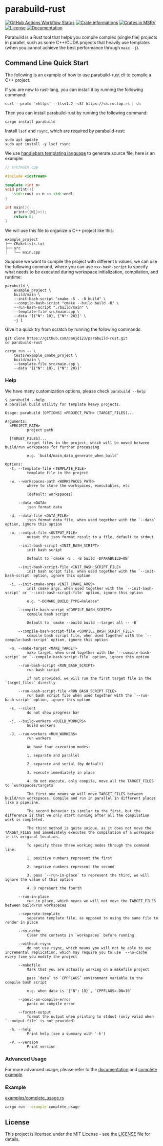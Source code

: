 # parabuild-rust

[![GitHub Actions Workflow Status](https://img.shields.io/github/actions/workflow/status/panjd123/parabuild-rust/ci.yml?style=flat-square&logo=github)](https://github.com/panjd123/parabuild-rust/actions)
[![Crate informations](https://img.shields.io/crates/v/parabuild.svg?style=flat-square)](https://crates.io/crates/parabuild)
[![Crates.io MSRV](https://img.shields.io/crates/msrv/parabuild?style=flat-square)](https://crates.io/crates/parabuild)
[![License](https://img.shields.io/crates/l/parabuild.svg?style=flat-square)](https://github.com/panjd123/parabuild-rust#license)
[![Documentation](https://img.shields.io/badge/docs-latest-blue.svg?style=flat-square)](https://docs.rs/parabuild)

Parabuild is a Rust tool that helps you compile complex (single file) projects in parallel, such as some C++/CUDA projects that heavily use templates (when you cannot achieve the best performance through `make -j`).

## Command Line Quick Start

The following is an example of how to use parabuild-rust cli to compile a C++ project.

If you are new to rust-lang, you can install it by running the following command:

```shell
curl --proto '=https' --tlsv1.2 -sSf https://sh.rustup.rs | sh
```

Then you can install parabuild-rust by running the following command:

```shell
cargo install parabuild
```

Install `lsof` and `rsync`, which are required by parabuild-rust:

```
sudo apt update
sudo apt install -y lsof rsync
```

We use [handlebars templating language](https://handlebarsjs.com/) to generate source file, here is an example:

```cpp
// src/main.cpp

#include <iostream>

template <int n>
void print(){
    std::cout << n << std::endl;
}

int main(){
    print<{{N}}>();
    return 0;
}
```

We will use this file to organize a C++ project like this:

```shell
example_project
├── CMakeLists.txt
├── src
│   └── main.cpp
```

Suppose we want to compile the project with different `N` values, we can use the following command, where you can use `xxx-bash-script` to specify what needs to be executed during workspace initialization, compilation, and runtime:

```shell
parabuild \
    example_project \
    build/main \
    --init-bash-script "cmake -S . -B build" \
    --compile-bash-script "cmake --build build -B" \
    --run-bash-script "./build/main" \
    --template-file src/main.cpp \
    --data '[{"N": 10}, {"N": 20}]' \
    -j 1
```

Give it a quick try from scratch by running the following commands:

```shell
git clone https://github.com/panjd123/parabuild-rust.git
cd parabuild-rust

cargo run -- \
    tests/example_cmake_project \
    build/main \
    --template-file src/main.cpp \
    --data '[{"N": 10}, {"N": 20}]'
```

### Help

We have many customization options, please check `parabuild --help`

```shell
$ parabuild --help
A parallel build utility for template heavy projects.

Usage: parabuild [OPTIONS] <PROJECT_PATH> [TARGET_FILES]...

Arguments:
  <PROJECT_PATH>
          project path

  [TARGET_FILES]...
          target files in the project, which will be moved between build/run workspaces for further processing
          
          e.g. `build/main,data_generate_when_build`

Options:
  -t, --template-file <TEMPLATE_FILE>
          template file in the project

  -w, --workspaces-path <WORKSPACES_PATH>
          where to store the workspaces, executables, etc
          
          [default: workspaces]

      --data <DATA>
          json format data

  -d, --data-file <DATA_FILE>
          json format data file, when used together with the `--data` option, ignore this option

  -o, --output-file <OUTPUT_FILE>
          output the json format result to a file, default to stdout

      --init-bash-script <INIT_BASH_SCRIPT>
          init bash script
          
          Default to `cmake -S . -B build -DPARABUILD=ON`

      --init-bash-script-file <INIT_BASH_SCRIPT_FILE>
          init bash script file, when used together with the `--init-bash-script` option, ignore this option

  -i, --init-cmake-args <INIT_CMAKE_ARGS>
          init cmake args, when used together with the `--init-bash-script` or `--init-bash-script-file` option, ignore this option
          
          e.g. "-DCMAKE_BUILD_TYPE=Release"

      --compile-bash-script <COMPILE_BASH_SCRIPT>
          compile bash script
          
          Default to `cmake --build build --target all -- -B`

      --compile-bash-script-file <COMPILE_BASH_SCRIPT_FILE>
          compile bash script file, when used together with the `--compile-bash-script` option, ignore this option

  -m, --make-target <MAKE_TARGET>
          make target, when used together with the `--compile-bash-script` or `--compile-bash-script-file` option, ignore this option

      --run-bash-script <RUN_BASH_SCRIPT>
          run bash script
          
          If not provided, we will run the first target file in the `target_files` directly

      --run-bash-script-file <RUN_BASH_SCRIPT_FILE>
          run bash script file when used together with the `--run-bash-script` option, ignore this option

  -s, --silent
          do not show progress bar

  -j, --build-workers <BUILD_WORKERS>
          build workers

  -J, --run-workers <RUN_WORKERS>
          run workers
          
          We have four execution modes:
          
          1. separate and parallel
          
          2. separate and serial (by default)
          
          3. execute immediately in place
          
          4. do not execute, only compile, move all the TARGET_FILES to `workspaces/targets`
          
          The first one means we will move TARGET_FILES between build/run workspaces. Compile and run in parallel in different places like a pipeline.
          
          The second behavior is similar to the first, but the difference is that we only start running after all the compilation work is completed.
          
          The third method is quite unique, as it does not move the TARGET_FILES and immediately executes the compilation of a workspace in its original location.
          
          To specify these three working modes through the command line:
          
          1. positive numbers represent the first
          
          2. negative numbers represent the second
          
          3. pass `--run-in-place` to represent the third, we will ignore the value of this option
          
          4. 0 represent the fourth

      --run-in-place
          run in place, which means we will not move the TARGET_FILES between build/run workspaces

      --seperate-template
          seperate template file, as opposed to using the same file to render in place

      --no-cache
          Clear the contents in `workspaces` before running

      --without-rsync
          do not use rsync, which means you will not be able to use incremental replication, which may require you to use `--no-cache` every time you modify the project

      --makefile
          Mark that you are actually working on a makefile project
          
          pass `data` to `CPPFLAGS` environment variable in the compile bash script
          
          e.g. when data is `{"N": 10}`, `CPPFLAGS=-DN=10`

      --panic-on-compile-error
          panic on compile error

      --format-output
          format the output when printing to stdout (only valid when `--output-file` is not provided)

  -h, --help
          Print help (see a summary with '-h')

  -V, --version
          Print version
```

### Advanced Usage

For more advanced usage, please refer to the [documentation](https://docs.rs/parabuild) and [complete example](examples/complete_usage.rs).

### Example

[examples/complete_usage.rs](examples/complete_usage.rs)

```bash
cargo run --example complete_usage
```

## License

This project is licensed under the MIT License - see the [LICENSE](LICENSE) file for details.
